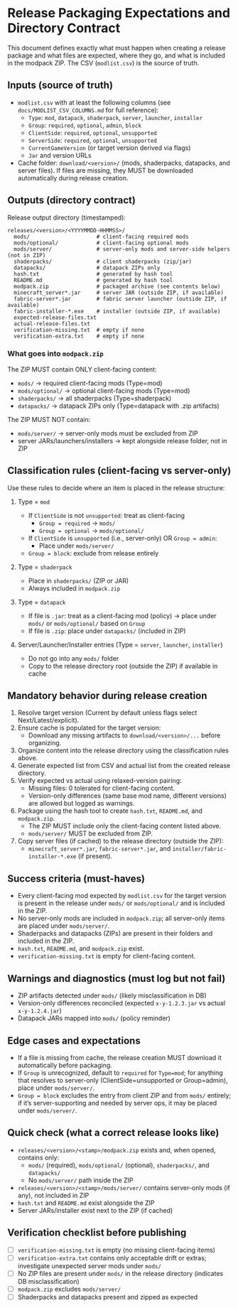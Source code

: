 # Release Packaging Expectations and Directory Contract

This document defines exactly what must happen when creating a release package and what files are expected, where they go, and what is included in the modpack ZIP. The CSV (`modlist.csv`) is the source of truth.

## Inputs (source of truth)

- `modlist.csv` with at least the following columns (see `docs/MODLIST_CSV_COLUMNS.md` for full reference):
  - `Type`: `mod`, `datapack`, `shaderpack`, `server`, `launcher`, `installer`
  - `Group`: `required`, `optional`, `admin`, `block`
  - `ClientSide`: `required`, `optional`, `unsupported`
  - `ServerSide`: `required`, `optional`, `unsupported`
  - `CurrentGameVersion` (or target version derived via flags)
  - `Jar` and version URLs
- Cache folder: `download/<version>/` (mods, shaderpacks, datapacks, and server files). If files are missing, they MUST be downloaded automatically during release creation.

## Outputs (directory contract)

Release output directory (timestamped):

```text
releases/<version>/<YYYYMMDD-HHMMSS>/
  mods/                     # client-facing required mods
  mods/optional/            # client-facing optional mods
  mods/server/              # server-only mods and server-side helpers (not in ZIP)
  shaderpacks/              # client shaderpacks (zip/jar)
  datapacks/                # datapack ZIPs only
  hash.txt                  # generated by hash tool
  README.md                 # generated by hash tool
  modpack.zip               # packaged archive (see contents below)
  minecraft_server*.jar     # server JAR (outside ZIP, if available)
  fabric-server*.jar        # fabric server launcher (outside ZIP, if available)
  fabric-installer-*.exe    # installer (outside ZIP, if available)
  expected-release-files.txt
  actual-release-files.txt
  verification-missing.txt  # empty if none
  verification-extra.txt    # empty if none
```

### What goes into `modpack.zip`

The ZIP MUST contain ONLY client-facing content:

- `mods/`              → required client-facing mods (Type=mod)
- `mods/optional/`     → optional client-facing mods (Type=mod)
- `shaderpacks/`       → all shaderpacks (Type=shaderpack)
- `datapacks/`         → datapack ZIPs only (Type=datapack with .zip artifacts)

The ZIP MUST NOT contain:

- `mods/server/`       → server-only mods must be excluded from ZIP
- server JARs/launchers/installers → kept alongside release folder, not in ZIP

## Classification rules (client-facing vs server-only)

Use these rules to decide where an item is placed in the release structure:

1. Type = `mod`
   - If `ClientSide` is not `unsupported`: treat as client-facing
     - `Group = required` → `mods/`
     - `Group = optional` → `mods/optional/`
   - If `ClientSide` is `unsupported` (i.e., server-only) OR `Group = admin`:
     - Place under `mods/server/`
   - `Group = block`: exclude from release entirely

2. Type = `shaderpack`
   - Place in `shaderpacks/` (ZIP or JAR)
   - Always included in `modpack.zip`

3. Type = `datapack`
   - If file is `.jar`: treat as a client-facing mod (policy) → place under `mods/` or `mods/optional/` based on `Group`
   - If file is `.zip`: place under `datapacks/` (included in ZIP)

4. Server/Launcher/Installer entries (Type = `server`, `launcher`, `installer`)
   - Do not go into any `mods/` folder
   - Copy to the release directory root (outside the ZIP) if available in cache

## Mandatory behavior during release creation

1. Resolve target version (Current by default unless flags select Next/Latest/explicit).
2. Ensure cache is populated for the target version:
   - Download any missing artifacts to `download/<version>/...` before organizing.
3. Organize content into the release directory using the classification rules above.
4. Generate expected list from CSV and actual list from the created release directory.
5. Verify expected vs actual using relaxed-version pairing:
   - Missing files: 0 tolerated for client-facing content.
   - Version-only differences (same base mod name, different versions) are allowed but logged as warnings.
6. Package using the hash tool to create `hash.txt`, `README.md`, and `modpack.zip`.
   - The ZIP MUST include only the client-facing content listed above.
   - `mods/server/` MUST be excluded from ZIP.
7. Copy server files (if cached) to the release directory (outside the ZIP):
   - `minecraft_server*.jar`, `fabric-server*.jar`, and `installer/fabric-installer-*.exe` (if present).

## Success criteria (must-haves)

- Every client-facing mod expected by `modlist.csv` for the target version is present in the release under `mods/` or `mods/optional/` and is included in the ZIP.
- No server-only mods are included in `modpack.zip`; all server-only items are placed under `mods/server/`.
- Shaderpacks and datapacks (ZIPs) are present in their folders and included in the ZIP.
- `hash.txt`, `README.md`, and `modpack.zip` exist.
- `verification-missing.txt` is empty for client-facing content.

## Warnings and diagnostics (must log but not fail)

- ZIP artifacts detected under `mods/` (likely misclassification in DB)
- Version-only differences reconciled (expected `x-y-1.2.3.jar` vs actual `x-y-1.2.4.jar`)
- Datapack JARs mapped into `mods/` (policy reminder)

## Edge cases and expectations

- If a file is missing from cache, the release creation MUST download it automatically before packaging.
- If `Group` is unrecognized, default to `required` for `Type=mod`; for anything that resolves to server-only (ClientSide=unsupported or Group=admin), place under `mods/server/`.
- `Group = block` excludes the entry from client ZIP and from `mods/` entirely; if it’s server-supporting and needed by server ops, it may be placed under `mods/server/`.

## Quick check (what a correct release looks like)

- `releases/<version>/<stamp>/modpack.zip` exists and, when opened, contains only:
  - `mods/` (required), `mods/optional/` (optional), `shaderpacks/`, and `datapacks/`
  - No `mods/server/` path inside the ZIP
- `releases/<version>/<stamp>/mods/server/` contains server-only mods (if any), not included in ZIP
- `hash.txt` and `README.md` exist alongside the ZIP
- Server JARs/installer exist next to the ZIP (if cached)

## Verification checklist before publishing

- [ ] `verification-missing.txt` is empty (no missing client-facing items)
- [ ] `verification-extra.txt` contains only acceptable drift or extras; investigate unexpected server mods under `mods/`
- [ ] No ZIP files are present under `mods/` in the release directory (indicates DB misclassification)
- [ ] `modpack.zip` excludes `mods/server/`
- [ ] Shaderpacks and datapacks present and zipped as expected
